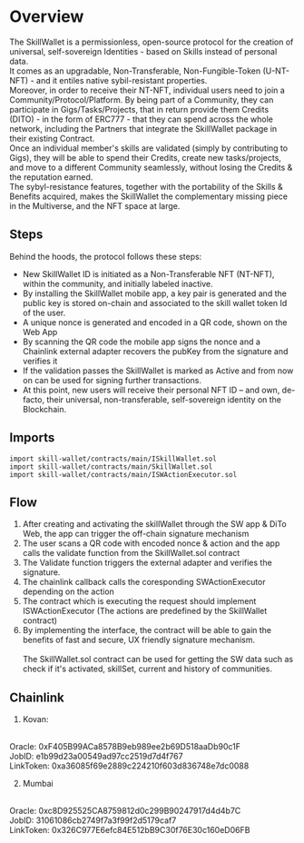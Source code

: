 # Overview
The SkillWallet is a permissionless, open-source protocol for the creation of universal, self-sovereign Identities - based on Skills instead of personal data. <br/>
It comes as an upgradable, Non-Transferable, Non-Fungible-Token (U-NT-NFT) - and it entiles native sybil-resistant properties. <br/>
Moreover, in order to receive their NT-NFT, individual users need to join a Community/Protocol/Platform. By being part of a Community, they can participate in Gigs/Tasks/Projects, that in return provide them Credits (DITO) - in the form of ERC777 - that they can spend across the whole network, including the Partners that integrate the SkillWallet package in their existing Contract. <br/>
Once an individual member's skills are validated (simply by contributing to Gigs), they will be able to spend their Credits, create new tasks/projects, and move to a different Community seamlessly, without losing the Credits & the reputation earned. <br/>
The sybyl-resistance features, together with the portability of the Skills & Benefits acquired, makes the SkillWallet the complementary missing piece in the Multiverse, and the NFT space at large.

## Steps
Behind the hoods, the protocol follows these steps:
- New SkillWallet ID is initiated as a Non-Transferable NFT (NT-NFT), within the community, and initially labeled inactive. 
- By installing the SkillWallet mobile app, a key pair is generated and the public key is stored on-chain and associated to the skill wallet token Id of the user.
- A unique nonce is generated and encoded in a QR code, shown on the Web App
- By scanning the QR code the mobile app signs the nonce and a Chainlink external adapter recovers the pubKey from the signature and verifies it
- If the validation passes the SkillWallet is marked as Active and from now on can be used for signing further transactions.
- At this point, new users will receive their personal NFT ID – and own, de-facto, their universal, non-transferable, self-sovereign identity on the Blockchain.

## Imports

`import skill-wallet/contracts/main/ISkillWallet.sol` <br/>
`import skill-wallet/contracts/main/SkillWallet.sol` <br/>
`import skill-wallet/contracts/main/ISWActionExecutor.sol` <br/>

## Flow

1. After creating and activating the skillWallet through the SW app & DiTo Web, the app can trigger the off-chain signature mechanism
2. The user scans a QR code with encoded nonce & action and the app calls the validate function from the SkillWallet.sol contract
3. The Validate function triggers the external adapter and verifies the signature. 
4. The chainlink callback calls the coresponding SWActionExecutor depending on the action 
4. The contract which is executing the request should implement ISWActionExecutor (The actions are predefined by the SkillWallet contract)
5. By implementing the interface, the contract will be able to gain the benefits of fast and secure, UX friendly signature mechanism.
<br/><br/>
The SkillWallet.sol contract can be used for getting the SW data such as check if it's activated, skillSet, current and history of communities.


## Chainlink 

1. Kovan: <br/> <br/>

Oracle: 0xF405B99ACa8578B9eb989ee2b69D518aaDb90c1F <br/>
JobID: e1b99d23a00549ad97cc2519d7d4f767 <br/>
LinkToken: 
0xa36085f69e2889c224210f603d836748e7dc0088


2. Mumbai <br/> <br/>

Oracle: 0xc8D925525CA8759812d0c299B90247917d4d4b7C <br/>
JobID: 31061086cb2749f7a3f99f2d5179caf7 <br/>
LinkToken: 0x326C977E6efc84E512bB9C30f76E30c160eD06FB
